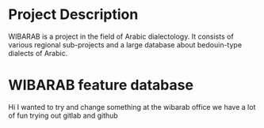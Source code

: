 # Project Description
WIBARAB is a project in the field of Arabic dialectology. It consists of various regional sub-projects and a large database about bedouin-type dialects of Arabic.
# WIBARAB feature database
Hi I wanted to try and change something
at the wibarab office we have a lot of fun trying out gitlab and github